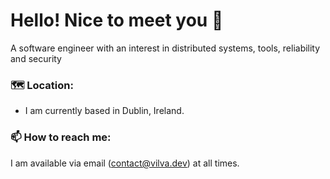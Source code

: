 # Hello! Nice to meet you 👋

A software engineer with an interest in distributed systems, tools, reliability and security

### 🗺 Location:

* I am currently based in Dublin, Ireland. 

### 📫 How to reach me:

I am available via email (contact@vilva.dev) at all times.

<!--
Here are some ideas to get you started:

- 🔭 I’m currently working on ...
- 🌱 I’m currently learning ...
- 👯 I’m looking to collaborate on ...
- 🤔 I’m looking for help with ...
- 💬 Ask me about ...
- 📫 How to reach me: ...
- 😄 Pronouns: ...
- ⚡ Fun fact: ...
-->
